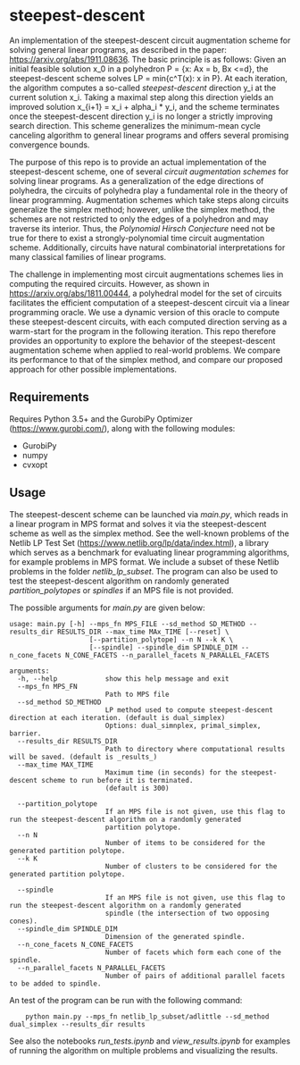 # steepest-descent

An implementation of the steepest-descent circuit augmentation scheme for solving general linear programs, as described in the paper: https://arxiv.org/abs/1911.08636. The basic principle is as follows: Given an initial feasible solution x_0 in a polyhedron P = {x: Ax = b, Bx <=d}, the steepest-descent scheme solves LP = min{c^T(x): x in P}. At each iteration, the algorithm computes a so-called _steepest-descent_ direction y_i at the current solution x_i. Taking a maximal step along this direction yields an improved solution x_{i+1} = x_i + alpha_i * y_i, and the scheme terminates once the steepest-descent direction y_i is no longer a strictly improving search direction. This scheme generalizes the minimum-mean cycle canceling algorithm to general linear programs and offers several promising convergence bounds.

The purpose of this repo is to provide an actual implementation of the steepest-descent scheme, one of several _circuit augmentation schemes_ for solving linear programs. As a generalization of the edge directions of polyhedra, the circuits of polyhedra play a fundamental role in the theory of linear programming. Augmentation schemes which take steps along circuits generalize the simplex method; however, unlike the simplex method, the schemes are not restricted to only the edges of a polyhedron and may traverse its interior. Thus, the _Polynomial Hirsch Conjecture_ need not be true for there to exist a strongly-polynomial time circuit augmentation scheme. Additionally, circuits have natural combinatorial interpretations for many classical families of linear programs.

The challenge in implementing most circuit augmentations schemes lies in computing the required circuits. However, as shown in https://arxiv.org/abs/1811.00444, a polyhedral model for the set of circuits facilitates the efficient computation of a steepest-descent circuit via a linear programming oracle. We use a dynamic version of this oracle to compute these steepest-descent circuits, with each computed direction serving as a warm-start for the program in the following iteration. This repo therefore provides an opportunity to explore the behavior of the steepest-descent augmentation scheme when applied to real-world problems. We compare its performance to that of the simplex method, and compare our proposed approach for other possible implementations.

## Requirements

Requires Python 3.5+ and the GurobiPy Optimizer (https://www.gurobi.com/), along with the following modules:
* GurobiPy
* numpy
* cvxopt

## Usage

The steepest-descent scheme can be launched via _main.py_, which reads in a linear program in MPS format and solves it via the steepest-descent scheme as well as the simplex method. See the well-known problems of the Netlib LP Test Set (https://www.netlib.org/lp/data/index.html), a library which serves as a benchmark for evaluating linear programming algorithms, for example problems in MPS format. We include a subset of these Netlib problems in the folder _netlib_lp_subset_. The program can also be used to test the steepest-descent algorithm on randomly generated _partition_polytopes_ or _spindles_ if an MPS file is not provided.

The possible arguments for _main.py_ are given below:

```
usage: main.py [-h] --mps_fn MPS_FILE --sd_method SD_METHOD --results_dir RESULTS_DIR --max_time MAx_TIME [--reset] \
                    [--partition_polytope] --n N --k K \
                    [--spindle] --spindle_dim SPINDLE_DIM --n_cone_facets N_CONE_FACETS --n_parallel_facets N_PARALLEL_FACETS

arguments:
  -h, --help            show this help message and exit
  --mps_fn MPS_FN
                        Path to MPS file
  --sd_method SD_METHOD
                        LP method used to compute steepest-descent direction at each iteration. (default is dual_simplex)
                        Options: dual_simnplex, primal_simplex, barrier.
  --results_dir RESULTS_DIR
                        Path to directory where computational results will be saved. (default is _results_)
  --max_time MAX_TIME
                        Maximum time (in seconds) for the steepest-descent scheme to run before it is terminated.
                        (default is 300)
                        
  --partition_polytope
                        If an MPS file is not given, use this flag to run the steepest-descent algorithm on a randomly generated
                        partition polytope.
  --n N
                        Number of items to be considered for the generated partition polytope.
  --k K
                        Number of clusters to be considered for the generated partition polytope.

  --spindle
                        If an MPS file is not given, use this flag to run the steepest-descent algorithm on a randomly generated
                        spindle (the intersection of two opposing cones).
  --spindle_dim SPINDLE_DIM
                        Dimension of the generated spindle.
  --n_cone_facets N_CONE_FACETS
                        Number of facets which form each cone of the spindle.
  --n_parallel_facets N_PARALLEL_FACETS
                        Number of pairs of additional parallel facets to be added to spindle.
```

An test of the program can be run with the following command:
```
    python main.py --mps_fn netlib_lp_subset/adlittle --sd_method dual_simplex --results_dir results
```

See also the notebooks _run_tests.ipynb_ and _view_results.ipynb_ for examples of running the algorithm on multiple problems and visualizing the results.


